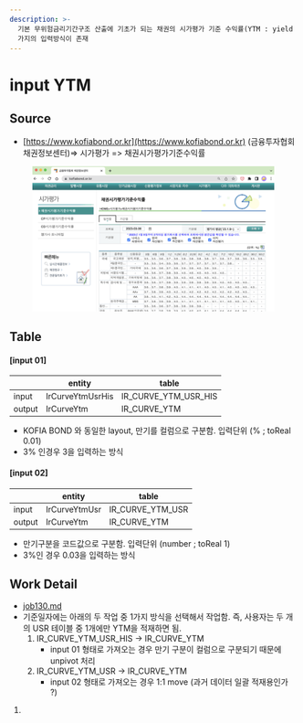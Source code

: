 ```yaml
---
description: >-
  기본 무위험금리기간구조 산출에 기초가 되는 채권의 시가평가 기준 수익률(YTM : yield to Maturity) 정보를 입수함. 두
  가지의 입력방식이 존재
---
```


# input YTM

## Source

* [https://www.kofiabond.or.kr](https://www.kofiabond.or.kr) (금융투자협회 채권정보센터)=> 시가평가 => 채권시가평가기준수익률 &#x20;

<figure><img src="../../../.gitbook/assets/image (40).png" alt=""><figcaption></figcaption></figure>

## Table&#x20;

#### \[input 01]&#x20;

<table data-view="cards"><thead><tr><th></th><th>entity</th><th>table</th></tr></thead><tbody><tr><td>input</td><td>IrCurveYtmUsrHis</td><td>IR_CURVE_YTM_USR_HIS</td></tr><tr><td>output</td><td>IrCurveYtm</td><td>IR_CURVE_YTM</td></tr></tbody></table>

* KOFIA BOND 와 동일한 layout, 만기를 컬럼으로 구분함. 입력단위 (% ; toReal 0.01) &#x20;
* 3% 인경우 3을 입력하는 방식&#x20;



#### \[input 02]&#x20;

<table data-view="cards"><thead><tr><th></th><th>entity</th><th>table</th></tr></thead><tbody><tr><td>input</td><td>IrCurveYtmUsr</td><td>IR_CURVE_YTM_USR</td></tr><tr><td>output</td><td>IrCurveYtm</td><td>IR_CURVE_YTM</td></tr></tbody></table>

* 만기구분을 코드값으로 구분함. 입력단위 (number ; toReal 1)&#x20;
* 3%인 경우 0.03을 입력하는 방식&#x20;



## Work Detail&#x20;

* [job130.md](../../../etc/java/src/job130.md "mention")
* 기준일자에는 아래의 두 작업 중 1가지 방식을 선택해서 작업함. 즉, 사용자는 두 개의 USR 테이블 중 1개에만 YTM을 적재하면 됨. &#x20;
  1. IR\_CURVE\_YTM\_USR\_HIS -> IR\_CURVE\_YTM
     * input 01 형태로 가져오는 경우 만기 구분이 컬럼으로 구분되기 때문에 unpivot 처리&#x20;
  2. IR\_CURVE\_YTM\_USR -> IR\_CURVE\_YTM
     * input 02 형태로 가져오는 경우 1:1 move  (과거 데이터 일괄 적재용인가 ?)&#x20;

1.

